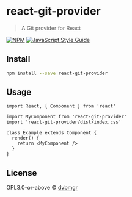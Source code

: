 # react-git-provider

> A Git provider for React

[![NPM](https://img.shields.io/npm/v/react-git-provider.svg)](https://www.npmjs.com/package/react-git-provider) [![JavaScript Style Guide](https://img.shields.io/badge/code_style-standard-brightgreen.svg)](https://standardjs.com)

## Install

```bash
npm install --save react-git-provider
```

## Usage

```tsx
import React, { Component } from 'react'

import MyComponent from 'react-git-provider'
import 'react-git-provider/dist/index.css'

class Example extends Component {
  render() {
    return <MyComponent />
  }
}
```

## License

GPL3.0-or-above © [dvbmgr](https://github.com/dvbmgr)
